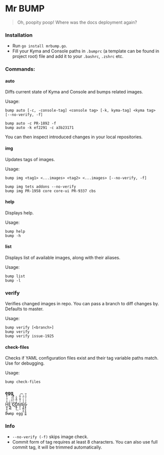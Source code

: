 # Mr BUMP
> Oh, poopity poop! Where was the docs deployment again?

### Installation

* Run `go install mrbump.go`.
* Fill your Kyma and Console paths in `.bumprc` (a template can be found in project root) file and add it to your `.bashrc`, `.zshrc` etc.

### Commands:

#### auto
Diffs current state of Kyma and Console and bumps related images.

Usage:
```
bump auto [-c, -console-tag] <console tag> [-k, kyma-tag] <kyma tag> [--no-verify, -f]

bump auto -c PR-1892 -f
bump auto -k ef2291 -c a3b23171
```
You can then inspect introduced changes in your local repositories.
#### img
Updates tags of images.

Usage:

```
bump img <tag1> <...images> <tag2> <...images> [--no-verify, -f]

bump img tets addons --no-verify
bump img PR-1958 core core-ui PR-9337 cbs
```
#### help
Displays help.

Usage:

```
bump help
bump -h
```
#### list
Displays list of available images, along with their aliases.

Usage:

```
bump list
bump -l
```
### verify
Verifies changed images in repo. You can pass a branch to diff changes by. Defaults to master.

Usage:

```
bump verify [<branch>]
bump verify
bump verify issue-1925
```
#### check-files
Checks if YAML configuration files exist and their tag variable paths match. Use for debugging.

Usage:

```
bump check-files
```
#### egg

H̫̺͍̩̪̦͍̖͂̊̈́̑̇̌̌̽͘͢E̪̤̯̪̓ͥ ̣̭̗̺̆ͭ̄̓ͨ̓Cͯ͑ͪ̄ͯ͊̽̚҉̴͓͘O̗̳̗̙̐̿͒̆͐͟M̡̗̦̞̓ͧ̄̃̋̿ͬ͡Ę̴̭̰͇͎̯̖̇̉ͧ͑̈̋͑Ş̷̬̟̱͕̥̬̪̝̻ͣͣͭͩͫͧ̅

```
bump egg
```

### Info
* `--no-verify (-f)` skips image check.
* Commit form of tag requires at least 8 characters. You can also use full commit tag, it will be trimmed automatically.

